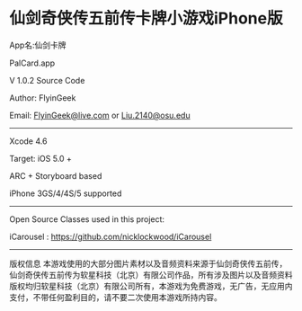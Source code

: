 仙剑奇侠传五前传卡牌小游戏iPhone版
================================

App名:仙剑卡牌

PalCard.app

V 1.0.2 Source Code

Author: FlyinGeek

Email: FlyinGeek@live.com or Liu.2140@osu.edu

--------------------------------

Xcode 4.6

Target: iOS 5.0 +

ARC + Storyboard based

iPhone 3GS/4/4S/5 supported

--------------------------------

Open Source Classes used in this project:

iCarousel : https://github.com/nicklockwood/iCarousel

--------------------------------

版权信息
本游戏使用的大部分图片素材以及音频资料来源于仙剑奇侠传五前传，仙剑奇侠传五前传为软星科技（北京）有限公司作品，所有涉及图片以及音频资料版权均归软星科技（北京）有限公司所有，本游戏为免费游戏，无广告，无应用内支付，不带任何盈利目的，请不要二次使用本游戏所持内容。
